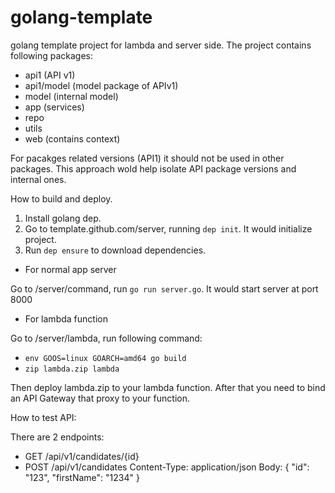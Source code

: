 # golang-template
golang template project for lambda and server side. The project contains following packages: 

- api1 (API v1)
- api1/model (model package of APIv1)
- model (internal model)
- app (services)
- repo
- utils
- web (contains context)

For pacakges related versions (API1) it should not be used in other packages. This approach wold help isolate API package versions 
and internal ones. 

How to build and deploy.
1. Install golang dep. 
2. Go to template.github.com/server, running ```dep init```. It would initialize project.
3. Run ```dep ensure``` to download dependencies. 

- For normal app server

Go to /server/command, run ```go run server.go```. It would start server at port 8000

- For lambda function

Go to /server/lambda, run following command:

- ```env GOOS=linux GOARCH=amd64 go build```
- ```zip lambda.zip lambda```

Then deploy lambda.zip to your lambda function. After that you need to bind an API Gateway that proxy to your function. 

How to test API:

There are 2 endpoints: 

- GET /api/v1/candidates/{id} 
- POST /api/v1/candidates 
Content-Type: application/json 
Body: 
{
	"id": "123",
	"firstName": "1234"
}

